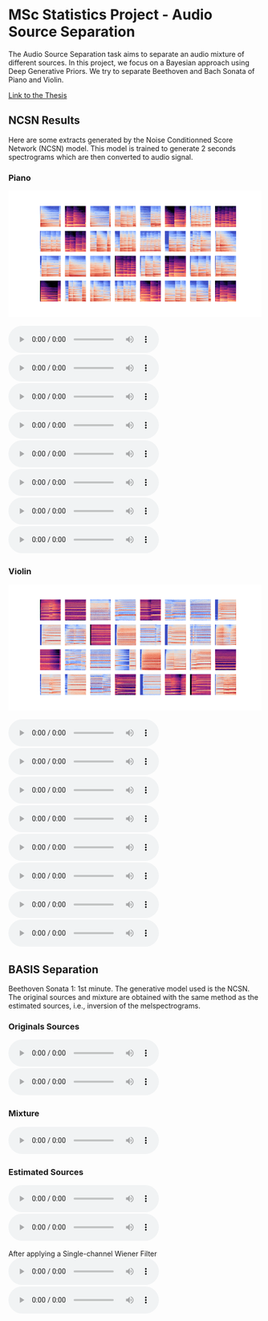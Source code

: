 # MSc Statistics Project - Audio Source Separation

The Audio Source Separation task aims to separate an audio mixture of different sources.
In this project, we focus on a Bayesian approach using Deep Generative Priors. We try to separate Beethoven and Bach Sonata of Piano and Violin.

[Link to the Thesis](https://raw.githubusercontent.com/SamArgt/AudioSourceSep/master/Audio_Source_Separation_MSc_Thesis.pdf)

## NCSN Results
Here are some extracts generated by the Noise Conditionned Score Network (NCSN) model.
This model is trained to generate 2 seconds spectrograms which are then converted to audio signal.

### Piano

![Spectrograms](https://raw.githubusercontent.com/SamArgt/AudioSourceSep/master/trained_ncsn/ncsn_piano_192_32_dB_custom_loop/generated_samples/ckpt10_generated_samples.png)

<audio controls preload="auto">
<source src="https://raw.githubusercontent.com/SamArgt/AudioSourceSep/master/trained_ncsn/ncsn_piano_192_32_dB_custom_loop/generated_samples/inv_gen_sample_1.wav" type="audio/wav">
</audio>
<audio controls preload="auto">
<source src="https://raw.githubusercontent.com/SamArgt/AudioSourceSep/master/trained_ncsn/ncsn_piano_192_32_dB_custom_loop/generated_samples/inv_gen_sample_2.wav" type="audio/wav">
</audio>
<audio controls preload="auto">
<source src="https://raw.githubusercontent.com/SamArgt/AudioSourceSep/master/trained_ncsn/ncsn_piano_192_32_dB_custom_loop/generated_samples/inv_gen_sample_3.wav" type="audio/wav">
</audio>
<audio controls preload="auto">
<source src="https://raw.githubusercontent.com/SamArgt/AudioSourceSep/master/trained_ncsn/ncsn_piano_192_32_dB_custom_loop/generated_samples/inv_gen_sample_4.wav" type="audio/wav">
</audio>
<audio controls preload="auto">
<source src="https://raw.githubusercontent.com/SamArgt/AudioSourceSep/master/trained_ncsn/ncsn_piano_192_32_dB_custom_loop/generated_samples/inv_gen_sample_5.wav" type="audio/wav">
</audio>
<audio controls preload="auto">
<source src="https://raw.githubusercontent.com/SamArgt/AudioSourceSep/master/trained_ncsn/ncsn_piano_192_32_dB_custom_loop/generated_samples/inv_gen_sample_6.wav" type="audio/wav">
</audio>
<audio controls preload="auto">
<source src="https://raw.githubusercontent.com/SamArgt/AudioSourceSep/master/trained_ncsn/ncsn_piano_192_32_dB_custom_loop/generated_samples/inv_gen_sample_7.wav" type="audio/wav">
</audio>
<audio controls preload="auto">
<source src="https://raw.githubusercontent.com/SamArgt/AudioSourceSep/master/trained_ncsn/ncsn_piano_192_32_dB_custom_loop/generated_samples/inv_gen_sample_8.wav" type="audio/wav">
</audio>

### Violin

![Spectrograms](https://raw.githubusercontent.com/SamArgt/AudioSourceSep/master/trained_ncsn/ncsn_violin_192_32_dB_custom_loop/generated_samples/ckpt10_generated_samples.png)

<audio controls preload="auto">
<source src="https://raw.githubusercontent.com/SamArgt/AudioSourceSep/master/trained_ncsn/ncsn_violin_192_32_dB_custom_loop/generated_samples/inv_gen_sample_1.wav" type="audio/wav">
</audio>
<audio controls preload="auto">
<source src="https://raw.githubusercontent.com/SamArgt/AudioSourceSep/master/trained_ncsn/ncsn_violin_192_32_dB_custom_loop/generated_samples/inv_gen_sample_2.wav" type="audio/wav">
</audio>
<audio controls preload="auto">
<source src="https://raw.githubusercontent.com/SamArgt/AudioSourceSep/master/trained_ncsn/ncsn_violin_192_32_dB_custom_loop/generated_samples/inv_gen_sample_3.wav" type="audio/wav">
</audio>
<audio controls preload="auto">
<source src="https://raw.githubusercontent.com/SamArgt/AudioSourceSep/master/trained_ncsn/ncsn_violin_192_32_dB_custom_loop/generated_samples/inv_gen_sample_4.wav" type="audio/wav">
</audio>
<audio controls preload="auto">
<source src="https://raw.githubusercontent.com/SamArgt/AudioSourceSep/master/trained_ncsn/ncsn_violin_192_32_dB_custom_loop/generated_samples/inv_gen_sample_5.wav" type="audio/wav">
</audio>
<audio controls preload="auto">
<source src="https://raw.githubusercontent.com/SamArgt/AudioSourceSep/master/trained_ncsn/ncsn_violin_192_32_dB_custom_loop/generated_samples/inv_gen_sample_6.wav" type="audio/wav">
</audio>
<audio controls preload="auto">
<source src="https://raw.githubusercontent.com/SamArgt/AudioSourceSep/master/trained_ncsn/ncsn_violin_192_32_dB_custom_loop/generated_samples/inv_gen_sample_7.wav" type="audio/wav">
</audio>
<audio controls preload="auto">
<source src="https://raw.githubusercontent.com/SamArgt/AudioSourceSep/master/trained_ncsn/ncsn_violin_192_32_dB_custom_loop/generated_samples/inv_gen_sample_8.wav" type="audio/wav">
</audio>


## BASIS Separation

Beethoven Sonata 1: 1st minute. The generative model used is the NCSN.
The original sources and mixture are obtained with the same method as the estimated sources, i.e., inversion of the melspectrograms.

### Originals Sources

<audio controls preload="auto">
<source src="https://raw.githubusercontent.com/SamArgt/AudioSourceSep/master/basis_sep_results/beethoven_sonata_1_sep_1min/gt1.wav" type="audio/wav">
</audio>
<audio controls preload="auto">
<source src="https://raw.githubusercontent.com/SamArgt/AudioSourceSep/master/basis_sep_results/beethoven_sonata_1_sep_1min/gt2.wav" type="audio/wav">
</audio>

### Mixture

<audio controls preload="auto">
<source src="https://raw.githubusercontent.com/SamArgt/AudioSourceSep/master/basis_sep_results/beethoven_sonata_1_sep_1min/mix.wav" type="audio/wav">
</audio>

### Estimated Sources

<audio controls preload="auto">
<source src="https://raw.githubusercontent.com/SamArgt/AudioSourceSep/master/basis_sep_results/beethoven_sonata_1_sep_1min/reuse_phase/sep1.wav" type="audio/wav">
</audio>
<audio controls preload="auto">
<source src="https://raw.githubusercontent.com/SamArgt/AudioSourceSep/master/basis_sep_results/beethoven_sonata_1_sep_1min/reuse_phase/sep2.wav" type="audio/wav">
</audio>

After applying a Single-channel Wiener Filter
<audio controls preload="auto">
<source src="https://raw.githubusercontent.com/SamArgt/AudioSourceSep/master/basis_sep_results/beethoven_sonata_1_sep_1min/swf/sep1.wav" type="audio/wav">
</audio>
<audio controls preload="auto">
<source src="https://raw.githubusercontent.com/SamArgt/AudioSourceSep/master/basis_sep_results/beethoven_sonata_1_sep_1min/swf/sep2.wav" type="audio/wav">
</audio>
